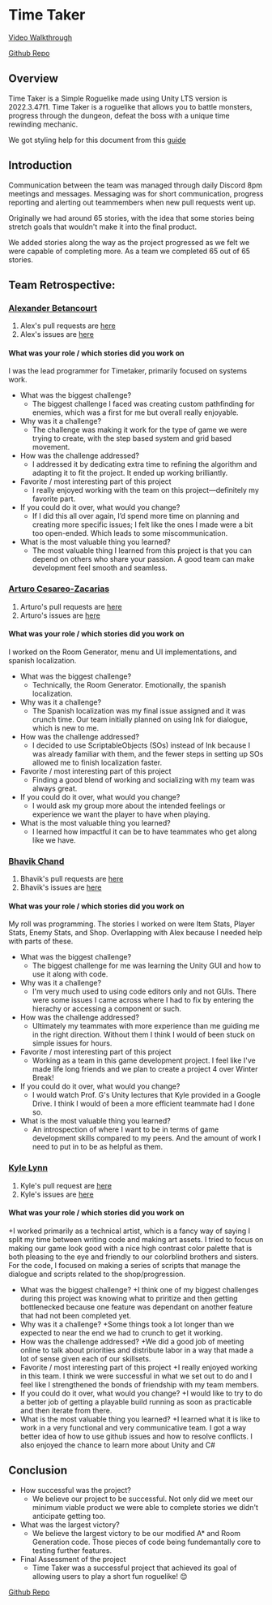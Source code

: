 # Time Taker
[Video Walkthrough](https://www.youtube.com/watch?v=Ez84WR_OEvQ)

[Github Repo](https://github.com/rumkkee/Simple_Roguelike)

## Overview

Time Taker is a Simple Roguelike made using Unity LTS version is 2022.3.47f1.
Time Taker is a roguelike that allows you to battle monsters, progress through the dungeon, defeat the boss with a unique time rewinding mechanic.

We got styling help for this document from this [guide](https://docs.github.com/en/get-started/writing-on-github/getting-started-with-writing-and-formatting-on-github/basic-writing-and-formatting-syntax)

## Introduction
Communication between the team was managed through daily Discord 8pm meetings and messages.
Messaging was for short communication, progress reporting and alerting out teammembers when new pull requests went up.

Originally we had around 65 stories, with the idea that some stories being stretch goals that wouldn't make it into the final product.

We added stories along the way as the project progressed as we felt we were capable of completing more. As a team we completed 65 out of 65 stories.

## Team Retrospective:
### [Alexander Betancourt](https://github.com/XOR-SABER/)
1. Alex's pull requests are [here](https://github.com/rumkkee/Simple_Roguelike/pulls?q=is%3Apr+is%3Amerged+author%3AXOR-SABER)
2. Alex's issues are [here](https://github.com/rumkkee/Simple_Roguelike/issues?q=assignee%3AXOR-SABER)

#### What was your role / which stories did you work on
I was the lead programmer for Timetaker, primarily focused on systems work.

+ What was the biggest challenge? 
  + The biggest challenge I faced was creating custom pathfinding for enemies, which was a first for me but overall really enjoyable.
+ Why was it a challenge?
  + The challenge was making it work for the type of game we were trying to create, with the step based system and grid based movement.
+ How was the challenge addressed?
  + I addressed it by dedicating extra time to refining the algorithm and adapting it to fit the project. It ended up working brilliantly.
+ Favorite / most interesting part of this project
  + I really enjoyed working with the team on this project—definitely my favorite part. 
+ If you could do it over, what would you change?
  + If I did this all over again, I’d spend more time on planning and creating more specific issues; I felt like the ones I made were a bit too open-ended. Which leads to some miscommunication. 
+ What is the most valuable thing you learned?
  + The most valuable thing I learned from this project is that you can depend on others who share your passion. A good team can make development feel smooth and seamless.

### [Arturo Cesareo-Zacarias](https://github.com/rumkkee)
1. Arturo's pull requests are [here](https://github.com/rumkkee/Simple_Roguelike/pulls?q=is%3Apr+is%3Amerged+author%3Arumkkee)
2. Arturo's issues are [here](https://github.com/rumkkee/Simple_Roguelike/issues?q=assignee%3Arumkkee)

#### What was your role / which stories did you work on
I worked on the Room Generator, menu and UI implementations, and spanish localization.

+ What was the biggest challenge? 
  + Technically, the Room Generator. Emotionally, the spanish localization.
+ Why was it a challenge?
  + The Spanish localization was my final issue assigned and it was crunch time. Our team initially planned on using Ink for dialogue, which is new to me.
+ How was the challenge addressed?
  + I decided to use ScriptableObjects (SOs) instead of Ink because I was already familiar with them, and the fewer steps in setting up SOs allowed me to finish localization faster.
+ Favorite / most interesting part of this project
  + Finding a good blend of working and socializing with my team was always great.
+ If you could do it over, what would you change?
  + I would ask my group more about the intended feelings or experience we want the player to have when playing.
+ What is the most valuable thing you learned?
  + I learned how impactful it can be to have teammates who get along like we have.


### [Bhavik Chand](https://github.com/BhavikChand)
1. Bhavik's pull requests are [here](https://github.com/rumkkee/Simple_Roguelike/pulls?q=is%3Apr+is%3Amerged+author%3ABhavikChand)
2. Bhavik's issues are [here](https://github.com/rumkkee/Simple_Roguelike/issues?q=assignee%3ABhavikChand)

#### What was your role / which stories did you work on
My roll was programming. The stories I worked on were Item Stats, Player Stats, Enemy Stats, and Shop. Overlapping with Alex because I needed help with parts of these.

+ What was the biggest challenge? 
  + The biggest challenge for me was learning the Unity GUI and how to use it along with code.
+ Why was it a challenge?
  + I'm very much used to using code editors only and not GUIs. There were some issues I came across where I had to fix by entering the hierachy or accessing a component or such.
+ How was the challenge addressed?
  + Ultimately my teammates with more experience than me guiding me in the right direction. Without them I think I would of been stuck on simple issues for hours.
+ Favorite / most interesting part of this project
  + Working as a team in this game development project. I feel like I've made life long friends and we plan to create a project 4 over Winter Break!
+ If you could do it over, what would you change?
  + I would watch Prof. G's Unity lectures that Kyle provided in a Google Drive. I think I would of been a more efficient teammate had I done so.
+ What is the most valuable thing you learned?
  + An introspection of where I want to be in terms of game development skills compared to my peers. And the amount of work I need to put in to be as helpful as them.

### [Kyle Lynn](https://github.com/KyleKrack)
1. Kyle's pull request are [here](https://github.com/rumkkee/Simple_Roguelike/pulls?q=is%3Apr+is%3Amerged+author%3AKyleKrack)
2. Kyle's issues are [here](https://github.com/rumkkee/Simple_Roguelike/issues?q=assignee%3AKyleKrack)

#### What was your role / which stories did you work on
 +I worked primarily as a technical artist, which is a fancy way of saying I split my time between writing code and making art assets. I tried to focus on making our game look good with a nice high contrast color palette that is both pleasing to the eye and friendly to our colorblind brothers and sisters. For the code, I focused on making a series of scripts that manage the dialogue and scripts related to the shop/progression.

+ What was the biggest challenge? 
   +I think one of my biggest challenges during this project was knowing what to priritize and then getting bottlenecked because one feature was dependant on another feature that had not been completed yet. 
+ Why was it a challenge?
  +Some things took a lot longer than we expected to near the end we had to crunch to get it working. 
+ How was the challenge addressed?
  +We did a good job of meeting online to talk about priorities and distribute labor in a way that made a lot of sense given each of our skillsets.  
+ Favorite / most interesting part of this project
  +I really enjoyed working in this team. I think we were successful in what we set out to do and I feel like I strengthened the bonds of friendship with my team members. 
+ If you could do it over, what would you change?
  +I would like to try to do a better job of getting a playable build running as soon as practicable and then iterate from there. 
+ What is the most valuable thing you learned?
  +I learned what it is like to work in a very functional and very communicative team. I got a way better idea of how to use github issues and how to resolve conflicts. I also enjoyed the chance to learn more about Unity and C# 
 

## Conclusion

- How successful was the project?
  - We believe our project to be successful. Not only did we meet our minimum viable product we were able to complete stories we didn't anticipate getting too.
- What was the largest victory?
  - We believe the largest victory to be our modified A* and Room Generation code. Those pieces of code being fundemantally core to testing further features.
- Final Assessment of the project
  - Time Taker was a successful project that achieved its goal of allowing users to play a short fun roguelike! 😊
 
[Github Repo](https://github.com/rumkkee/Simple_Roguelike)
